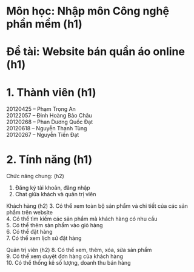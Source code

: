 # Môn học: Nhập môn Công nghệ phần mềm (h1)
# Đề tài: Website bán quần áo online (h1)

# 1. Thành viên (h1)
20120425 – Phạm Trọng An  
20122057 – Đinh Hoàng Bảo Châu  
20120268 – Phan Dương Quốc Đạt  
20120618 – Nguyễn Thanh Tùng  
20120267 – Nguyễn Tiến Đạt  

# 2. Tính năng (h1)
Chức năng chung: (h2)
1. Đăng ký tài khoản, đăng nhập
2. Chat giữa khách và quản trị viên

Khách hàng (h2)
3. Có thể xem toàn bộ sản phẩm và chi tiết của các sản phẩm trên website  
4. Có thể tìm kiếm các sản phẩm mà khách hàng có nhu cầu  
5. Có thể thêm sản phẩm vào giỏ hàng  
6. Có thể đặt hàng  
7. Có thể xem lịch sử đặt hàng  

Quản trị viên (h2)
8. Có thể xem, thêm, xóa, sửa sản phẩm  
9. Có thể xem duyệt đơn hàng của khách hàng  
10. Có thể thống kê số lượng, doanh thu bán hàng  
